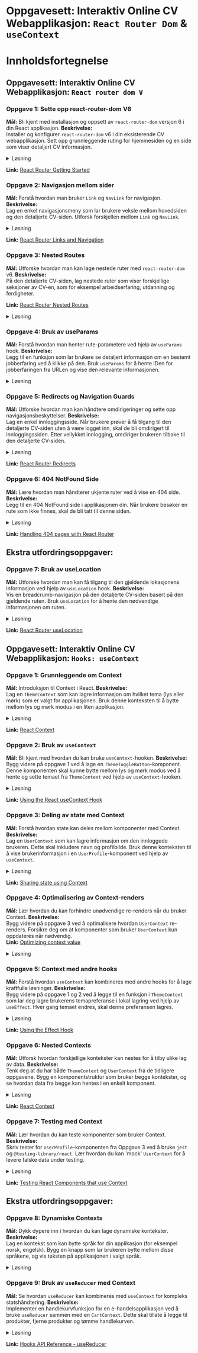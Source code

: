 # Oppgavesett: Interaktiv Online CV Webapplikasjon: `React Router Dom` & `useContext`
# Innholdsfortegnelse 


## Oppgavesett: Interaktiv Online CV Webapplikasjon: `React router dom V`

### **Oppgave 1: Sette opp react-router-dom V6**
**Mål:** Bli kjent med installasjon og oppsett av `react-router-dom` versjon 6 i din React applikasjon.
**Beskrivelse:**  
Installer og konfigurer `react-router-dom` v6 i din eksisterende CV webapplikasjon. Sett opp grunnleggende ruting for hjemmesiden og en side som viser detaljert CV informasjon.


<details><summary>Løsning</summary> 

For å starte, installer `react-router-dom` via npm:

```bash
npm install react-router-dom@6
```

Opprett en grunnleggende ruting:

```javascript
import { BrowserRouter as Router, Routes, Route } from 'react-router-dom';

const App = () => {
  return (
    <Router>
      <Routes>
        <Route path='/' element={<HomePage />} />
        <Route path='/cv' element={<CvPage />} />
      </Routes>
    </Router>
  );
}
```

**Forklaring:**  
Vi har installert `react-router-dom` v6 og satt opp ruter for både hjemmesiden og CV-siden ved hjelp av `<Router>`, `<Routes>` og `<Route>` komponentene.

</details>

**Link:** [React Router Getting Started](https://reactrouter.com/docs/en/v6/getting-started/overview)

### **Oppgave 2: Navigasjon mellom sider**
**Mål:** Forstå hvordan man bruker `Link` og `NavLink` for navigasjon.
**Beskrivelse:**  
Lag en enkel navigasjonsmeny som lar brukere veksle mellom hovedsiden og den detaljerte CV-siden. Utforsk forskjellen mellom `Link` og `NavLink`.

<details><summary>Løsning</summary> 

Bruk `Link` og `NavLink` for å lage en enkel navigasjon:

```javascript
import { Link, NavLink } from 'react-router-dom';

const Navigation = () => {
  return (
    <nav>
      <Link to='/'>Home</Link>
      <NavLink to='/cv' activeClassName='active'>Detailed CV</NavLink>
    </nav>
  );
}
```

**Forklaring:**  
`Link` og `NavLink` blir brukt for navigasjon. Forskjellen er at `NavLink` gir mulighet for å style den aktive lenken ved hjelp av `activeClassName` eller `activeStyle`.

</details>

**Link:** [React Router Links and Navigation](https://reactrouter.com/docs/en/v6/api#link)

### **Oppgave 3: Nested Routes**
**Mål:** Utforske hvordan man kan lage nestede ruter med `react-router-dom` v6.
**Beskrivelse:**  
På den detaljerte CV-siden, lag nestede ruter som viser forskjellige seksjoner av CV-en, som for eksempel arbeidserfaring, utdanning og ferdigheter.

**Link:** [React Router Nested Routes](https://reactrouter.com/docs/en/v6/examples/nesting)

<details><summary>Løsning</summary> 

```javascript
const CvPage = () => {
  return (
    <div>
      <Routes>
        <Route path='/' element={<Overview />} />
        <Route path='experience' element={<Experience />} />
        <Route path='education' element={<Education />} />
        <Route path='skills' element={<Skills />} />
      </Routes>
    </div>
  );
}
```

**Forklaring:**  
Ved hjelp av nested ruting, kan vi vise forskjellige deler av CV-en basert på den valgte stien.

</details>

### **Oppgave 4: Bruk av useParams**
**Mål:** Forstå hvordan man henter rute-parametere ved hjelp av `useParams` hook.
**Beskrivelse:**  
Legg til en funksjon som lar brukere se detaljert informasjon om en bestemt jobberfaring ved å klikke på den. Bruk `useParams` for å hente IDen for jobberfaringen fra URLen og vise den relevante informasjonen.

<details><summary>Løsning</summary> 

```javascript
import { useParams } from 'react-router-dom';

const JobDetail = () => {
  let { id } = useParams();
  // Finn jobberfaringen basert på ID og vis detaljene.
}
```

**Forklaring:**  
Med `useParams`, kan vi hente ut parametre fra URLen, som for eksempel IDen til en jobberfaring.

**Link:** [React Router useParams](https://reactrouter.com/docs/en/v6/api#useparams)

</details>



### **Oppgave 5: Redirects og Navigation Guards**
**Mål:** Utforske hvordan man kan håndtere omdirigeringer og sette opp navigasjonsbeskyttelser.
**Beskrivelse:**  
Lag en enkel innloggingsside. Når brukere prøver å få tilgang til den detaljerte CV-siden uten å være logget inn, skal de bli omdirigert til innloggingssiden. Etter vellykket innlogging, omdiriger brukeren tilbake til den detaljerte CV-siden.

<details><summary>Løsning</summary> 

Bruk `useNavigate` for omdirigering:

```javascript
import { Routes, Route, Outlet, useNavigate } from 'react-router-dom';

const CvPage = () => {
  let navigate = useNavigate();
  let loggedIn = // sjekk om brukeren er logget inn
  
  if (!loggedIn) {
    navigate('/login');
  }

  return <Outlet />;
}
```

**Forklaring:**  
Hvis brukeren ikke er logget inn, vil de bli omdirigert til innloggingssiden ved hjelp av `useNavigate`.

</details>

**Link:** [React Router Redirects](https://reactrouter.com/docs/en/v6/api#usehistory)

### **Oppgave 6: 404 NotFound Side**
**Mål:** Lære hvordan man håndterer ukjente ruter ved å vise en 404 side.
**Beskrivelse:**  
Legg til en 404 NotFound side i applikasjonen din. Når brukere besøker en rute som ikke finnes, skal de bli tatt til denne siden.

<details><summary>Løsning</summary> 

```javascript
const App = () => {
  return (
    <Router>
      <Routes>
        <Route path='/' element={<HomePage />} />
        <Route path='/cv' element={<CvPage />} />
        <Route path='*' element={<NotFound />} />
      </Routes>
    </Router>
  );
}
```

**Forklaring:**  
Ved hjelp av en sti på `*`, vil hvilken som helst rute som ikke allerede er definert, matche `NotFound` komponenten.

</details>

**Link:** [Handling 404 pages with React Router](https://reactrouter.com/docs/en/v6/guides/no-match)

## Ekstra utfordringsoppgaver:
### **Oppgave 7: Bruk av useLocation**
**Mål:** Utforske hvordan man kan få tilgang til den gjeldende lokasjonens informasjon ved hjelp av `useLocation` hook.
**Beskrivelse:**  
Vis en breadcrumb-navigasjon på den detaljerte CV-siden basert på den gjeldende ruten. Bruk `useLocation` for å hente den nødvendige informasjonen om ruten.

<details><summary>Løsning</summary> 

```javascript
import { useLocation } from 'react-router-dom';

const Breadcrumbs = () => {
  let location = useLocation();
  // Kode for å vise breadcrumbs basert på den gjeldende plasseringen.
}
```

**Forklaring:**  
Med `useLocation`, kan vi få informasjon om den gjeldende plasseringen og bygge en breadcrumb-navigasjon basert på dette.

Husk at disse løsningsforslagene er grunnleggende eksempler. Du kan utvide og tilpasse dem basert på spesifikke krav eller forbedringer du ønsker å implementere i applikasjonen din.

</details>

**Link:** [React Router useLocation](https://reactrouter.com/docs/en/v6/api#uselocation)


## Oppgavesett: Interaktiv Online CV Webapplikasjon: `Hooks: useContext`


### **Oppgave 1: Grunnleggende om Context**
**Mål:** Introduksjon til Context i React.
**Beskrivelse:**  
Lag en `ThemeContext` som kan lagre informasjon om hvilket tema (lys eller mørk) som er valgt for applikasjonen. Bruk denne konteksten til å bytte mellom lys og mørk modus i en liten applikasjon.  

<details><summary>Løsning</summary> 

```javascript
import React, { createContext, useState } from 'react';

const ThemeContext = createContext();

const ThemeProvider = ({ children }) => {
  const [theme, setTheme] = useState('light');

  const toggleTheme = () => {
    setTheme((prevTheme) => (prevTheme === 'light' ? 'dark' : 'light'));
  };

  return (
    <ThemeContext.Provider value={{ theme, toggleTheme }}>
      {children}
    </ThemeContext.Provider>
  );
};

export { ThemeContext, ThemeProvider };
```

**Forklaring:**
Dette mønsteret lar deg opprette en global tilstand som kan være tilgjengelig i hvilken som helst komponent i applikasjonen ved hjelp av React Context. Ved å bruke `ThemeProvider` rundt hele appen din kan alle barna ha tilgang til temaet og funksjonaliteten for å bytte tema.

</details>

**Link:** [React Context](https://reactjs.org/docs/context.html)

### **Oppgave 2: Bruk av `useContext`**
**Mål:** Bli kjent med hvordan du kan bruke `useContext`-hooken.
**Beskrivelse:**  
Bygg videre på oppgave 1 ved å lage en `ThemeToggleButton`-komponent. Denne komponenten skal kunne bytte mellom lys og mørk modus ved å hente og sette temaet fra `ThemeContext` ved hjelp av `useContext`-hooken.   

<details><summary>Løsning</summary> 

```javascript
import React, { useContext } from 'react';
import { ThemeContext } from './ThemeContext';

const ThemeToggleButton = () => {
  const { theme, toggleTheme } = useContext(ThemeContext);

  return <button onClick={toggleTheme}>{theme === 'light' ? 'Dark' : 'Light'} Mode</button>;
};
```

**Forklaring:**
Dette viser hvordan du enkelt kan konsumere verdier fra en Context i en funksjonskomponent ved hjelp av `useContext` hook.

</details>

**Link:** [Using the React useContext Hook](https://reactjs.org/docs/hooks-reference.html#usecontext)

### **Oppgave 3: Deling av state med Context**
**Mål:** Forstå hvordan state kan deles mellom komponenter med Context.
**Beskrivelse:**  
Lag en `UserContext` som kan lagre informasjon om den innloggede brukeren. Dette skal inkludere navn og profilbilde. Bruk denne konteksten til å vise brukerinformasjon i en `UserProfile`-komponent ved hjelp av `useContext`. 

<details><summary>Løsning</summary> 

```javascript
import React, { createContext, useState } from 'react';

const UserContext = createContext();

const UserProvider = ({ children }) => {
  const [user, setUser] = useState({ name: 'John Doe', profileImage: 'url_to_image' });

  return <UserContext.Provider value={user}>{children}</UserContext.Provider>;
};

const UserProfile = () => {
  const user = useContext(UserContext);
  
  return (
    <div>
      <img src={user.profileImage} alt='User Profile' />
      <p>{user.name}</p>
    </div>
  );
};
```

**Forklaring:**
På samme måte som temaeksemplet, demonstrerer dette hvordan du kan opprette en global tilstand for brukerdata som kan være tilgjengelig for alle komponentene i applikasjonen.

</details>

**Link:** [Sharing state using Context](https://kentcdodds.com/blog/application-state-management-with-react)

### **Oppgave 4: Optimalisering av Context-renders**
**Mål:** Lær hvordan du kan forhindre unødvendige re-renders når du bruker Context.
**Beskrivelse:**  
Bygg videre på oppgave 3 ved å optimalisere hvordan `UserContext` re-renders. Forsikre deg om at komponenter som bruker `UserContext` kun oppdateres når nødvendig.   
**Link:** [Optimizing context value](https://reactjs.org/docs/context.html#contextprovider)

<details><summary>Løsning</summary> 

**Tips:**
1. **Bruk `React.memo`:** Dette vil forhindre en komponent i å re-rendre med mindre dens props endrer seg.
2. **Unngå å opprette nye objekter i render:** Bruk `useMemo` for å memoisere objektverdier slik at de ikke blir opprettet på nytt hver gang komponenten rendres.
3. **Splitte Contexts:** Hvis en Context har mange verdier, kan det være effektivt å splitte det opp i mindre Contexts.

**Forklaring:**
Rådene her er fokusert på optimalisering for å sikre at komponenter som konsumerer Contexts ikke blir re-rendret unødvendig, noe som kan påvirke ytelsen i en React-applikasjon.

</details>



### **Oppgave 5: Context med andre hooks**
**Mål:** Forstå hvordan `useContext` kan kombineres med andre hooks for å lage kraftfulle løsninger.
**Beskrivelse:**  
Bygg videre på oppgave 1 og 2 ved å legge til en funksjon i `ThemeContext` som lar deg lagre brukerens temapreferanse i lokal lagring ved hjelp av `useEffect`. Hver gang temaet endres, skal denne preferansen lagres.  

<details><summary>Løsning</summary> 

```javascript
import React, { useState, useEffect, useContext } from 'react';
import { ThemeContext, ThemeProvider } from './ThemeContext';

const App = () => {
  const { theme } = useContext(ThemeContext);

  useEffect(() => {
    localStorage.setItem('preferred-theme', theme);
  }, [theme]);

  return <div className={theme}>{/* Rest of your app components */}</div>;
};
```

**Forklaring:**
Dette eksemplet viser hvordan du kan kombinere flere React-hooks for å oppnå en mer kompleks funksjonalitet. Her blir brukerens valg av tema lagret i nettleserens `localStorage` slik at valget huskes selv etter at siden lastes på nytt.

</details>

**Link:** [Using the Effect Hook](https://reactjs.org/docs/hooks-effect.html)

### **Oppgave 6: Nested Contexts**
**Mål:** Utforsk hvordan forskjellige kontekster kan nestes for å tilby ulike lag av data.
**Beskrivelse:**  
Tenk deg at du har både `ThemeContext` og `UserContext` fra de tidligere oppgavene. Bygg en komponentstruktur som bruker begge kontekster, og se hvordan data fra begge kan hentes i en enkelt komponent.   

<details><summary>Løsning</summary> 

```javascript
import { ThemeProvider } from './ThemeContext';
import { UserProvider } from './UserContext';

const App = () => (
  <ThemeProvider>
    <UserProvider>
      {/* Rest of your app components */}
    </UserProvider>
  </ThemeProvider>
);
```

**Forklaring:**
Dette mønsteret er nyttig når du har flere globale tilstander (f.eks. tema, brukerdata) som du vil gjøre tilgjengelig for hele applikasjonen. Ved å nøste Providers kan underliggende komponenter konsumere verdier fra alle tilgjengelige Contexts.

</details>

**Link:** [React Context](https://reactjs.org/docs/context.html)

### **Oppgave 7: Testing med Context**
**Mål:** Lær hvordan du kan teste komponenter som bruker Context.
**Beskrivelse:**  
Skriv tester for `UserProfile`-komponenten fra Oppgave 3 ved å bruke `jest` og `@testing-library/react`. Lær hvordan du kan 'mock' `UserContext` for å levere falske data under testing.

<details><summary>Løsning</summary> 

```javascript
import { render } from '@testing-library/react';
import { UserContext, UserProfile } from './UserContext';

test('renders user profile', () => {
  const user = { name: 'John Doe', profileImage: 'url_to_image' };

  const { getByText, getByAltText } = render(
    <UserContext.Provider value={user}>
      <UserProfile />
    </UserContext.Provider>
  );

  expect(getByText('John Doe')).toBeInTheDocument();
  expect(getByAltText('User Profile')).toBeInTheDocument();
});
```

**Forklaring:**
Dette eksemplet viser hvordan du kan gjøre 'mocking' av Context ved å bruke den faktiske `Provider` i testen, og sende inn mockede verdier for testing.

</details>

**Link:** [Testing React Components that use Context](https://kentcdodds.com/blog/how-to-test-custom-react-hooks)

## Ekstra utfordringsoppgaver:

### **Oppgave 8: Dynamiske Contexts**
**Mål:** Dykk dypere inn i hvordan du kan lage dynamiske kontekster.
**Beskrivelse:**  
Lag en kontekst som kan bytte språk for din applikasjon (for eksempel norsk, engelsk). Bygg en knapp som lar brukeren bytte mellom disse språkene, og vis teksten på applikasjonen i valgt språk. 

<details><summary>Løsning</summary> 

**Forklaring:**
I noen tilfeller, som for internasjonalisering, kan du trenge mer dynamiske Contexts. Biblioteker som `react-intl` eller `i18next` kan hjelpe med å opprette en dynamisk kontekst som håndterer ulike språk.

</details>

### **Oppgave 9: Bruk av `useReducer` med Context**
**Mål:** Se hvordan `useReducer` kan kombineres med `useContext` for kompleks statshåndtering.
**Beskrivelse:**  
Implementer en handlekurvfunksjon for en e-handelsapplikasjon ved å bruke `useReducer` sammen med en `CartContext`. Dette skal tillate å legge til produkter, fjerne produkter og tømme handlekurven.   

<details><summary>Løsning</summary> 

```javascript
import React, { createContext, useReducer } from 'react';

const CartContext = createContext();

const cartReducer = (state, action) => {
  switch (action.type) {
    case 'ADD_ITEM':
      return [...state, action.item];
    case 'REMOVE_ITEM':
      return state.filter((item) => item.id !== action.id);
    default:
      return state;
  }
};

const CartProvider = ({ children }) => {
  const [cart, dispatch] = useReducer(cartReducer, []);

  return <CartContext.Provider value={{ cart, dispatch }}>{children}</CartContext.Provider>;
};
```

**Forklaring:**
`useReducer` er en nyttig hook for komplekse tilstandshåndteringsscenarier, hvor du har mange relaterte handlinger som kan påvirke tilstanden. Ved å kombinere `useReducer` med Context kan du opprette en global tilstandshåndteringsløsning som ligner på Redux.

</details>

**Link:** [Hooks API Reference - useReducer](https://reactjs.org/docs/hooks-reference.html#usereducer)



